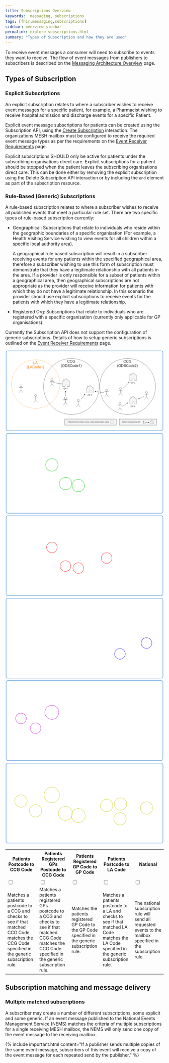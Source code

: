 ```yaml
---
title: Subscriptions Overview
keywords:  messaging, subscriptions
tags: [fhir,messaging,subscriptions]
sidebar: overview_sidebar
permalink: explore_subscriptions.html
summary: "Types of Subscription and how they are used"
---
```


To receive event messages a consumer will need to subscribe to events they want to receive. The flow of event messages from publishers to subscribers is described on the [Messaging Architecture Overview](overview_msg_architecture.html) page.


## Types of Subscription ##

### Explicit Subscriptions ###

An explicit subscription relates to where a subscriber wishes to receive event messages for a specific patient, for example, a Pharmacist wishing to receive hospital admission and discharge events for a specific Patient.

Explicit event message subscriptions for patients can be created using the Subscription API, using the [Create Subscription](explore_create_subscription.html) interaction. The organizations MESH mailbox must be configured to receive the required event message types as per the requirements on the [Event Receiver Requirements](receiver_requirements.html#mesh-mailbox-configuration) page.

Explicit subscriptions SHOULD only be active for patients under the subscribing organisations direct care. Explicit subscriptions for a patient should be stopped when the patient leaves the subscribing organisations direct care. This can be done either by removing the explicit subscription using the Delete Subscription API interaction or by including the `end` element as part of the subscription resource.

### Rule-Based (Generic) Subscriptions ###

A rule-based subscription relates to where a subscriber wishes to receive all published events that meet a particular rule set. There are two specific types of rule-based subscription currently:

- Geographical: Subscriptions that relate to individuals who reside within the geographic boundaries of a specific organisation (For example, a Health Visiting Service wishing to view events for all children within a specific local authority area). 
  
  A geographical rule based subscription will result in a subscriber receiving events for any patients within the specified geographical area, therefore a subscriber wishing to use this form of subscription must demonstrate that they have a legitimate relationship with all patients in the area. If a provider is only responsible for a subset of patients within a geographical area, then geographical subscriptions are not appropriate as the provider will receive information for patients with which they do not have a legitimate relationship. In this scenario the provider should use explicit subscriptions to receive events for the patients with which they have a legitimate relationship.
  
- Registered Org: Subscriptions that relate to individuals who are registered with a specific organisation (currently only applicable for GP organisations).

Currently the Subscription API does not support the configuration of generic subscriptions. Details of how to setup generic subscriptions is outlined on the [Event Receiver Requirements](receiver_requirements.html#mesh-mailbox-configuration) page.

<div id="subImageContainer" >
	<img id="sub-background" src="images/subscription/generic/background.png">
	<img class="overlay" id="pc-ccg" src="images/subscription/generic/PostCode_CCG.png">
	<img class="overlay" id="gp-ccg" src="images/subscription/generic/GP_CCG.png">
	<img class="overlay" id="gp-gp" src="images/subscription/generic/GP_gp.png">
	<img class="overlay" id="pc-la" src="images/subscription/generic/PostCode_LA.png">
	<img class="overlay" id="hss" src="images/subscription/generic/HSS.png">
</div>

<table id="subscriptionRuleTable">
	<tr class="subTableHeading">
		<th class="pc-ccg-head">Patients Postcode to CCG Code</th>
		<th class="gp-ccg-head">Patients Registered GPs Postcode to CCG Code</th>
		<th class="gp-gp-head">Patients Registered GP Code to GP Code</th>
		<th class="pc-la-head">Patients Postcode to LA Code</th>
		<th class="hss-head">National</th>
	</tr>
	<tr class="subTableHeading">
		<td class="pc-ccg-head"><input type="checkbox" onclick='handleClick(this, "pc-ccg");'></td>
		<td class="gp-ccg-head"><input type="checkbox" onclick='handleClick(this, "gp-ccg");'></td>
		<td class="gp-gp-head"><input type="checkbox" onclick='handleClick(this, "gp-gp");'></td>
		<td class="pc-la-head"><input type="checkbox" onclick='handleClick(this, "pc-la");'></td>
		<td class="hss-head"><input type="checkbox" onclick='handleClick(this, "hss");'></td>
	</tr>
	<tr>
		<td id="pc-ccg-detail">Matches a patients postcode to a CCG and checks to see if that matched CCG Code matches the CCG Code specified in the generic subscription rule.</td>
		<td id="gp-ccg-detail">Matches a patients registered GPs postcode to a CCG and checks to see if that matched CCG Code matches the CCG Code specified in the generic subscription rule.</td>
		<td id="gp-gp-detail">Matches the patients registered GP Code to the GP Code specified in the generic subscription rule.</td>
		<td id="pc-la-detail">Matches a patients postcode to a LA and checks to see if that matched LA Code matches the LA Code specified in the generic subscription rule.</td>
		<td id="hss-detail">The national subscription rule will send all requested events to the mailbox specified in the subscription rule.</td>
	</tr>
</table>

## Subscription matching and message delivery ##

### Multiple matched subscriptions ###

A subscriber may create a number of different subscriptions, some explicit and some generic. If an event message published to the National Events Management Service (NEMS) matches the criteria of multiple subscriptions for a single receiving MESH mailbox, the NEMS will only send one copy of the event message to the receiving mailbox.

{% include important.html content="If a publisher sends multiple copies of the same event message, subscribers of this event will receive a copy of the event message for each repeated send by the publisher." %}
